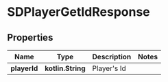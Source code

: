 
# SDPlayerGetIdResponse

## Properties
Name | Type | Description | Notes
------------ | ------------- | ------------- | -------------
**playerId** | **kotlin.String** | Player&#39;s Id | 



